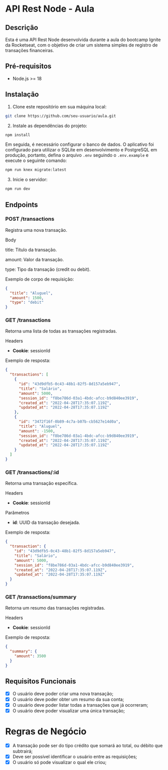 # API Rest Node - Aula
## Descrição
Esta é uma API Rest Node desenvolvida durante a aula do bootcamp Ignite da Rocketseat, com o objetivo de criar um sistema simples de registro de transações financeiras.

## Pré-requisitos

  * Node.js >= 18

## Instalação
  1. Clone este repositório em sua máquina local:
```bash
git clone https://github.com/seu-usuario/aula.git
```
  2. Instale as dependências do projeto:
```bash
npm install
```
Em seguida, é necessário configurar o banco de dados. O aplicativo foi configurado para utilizar o SQLite em desenvolvimento e PostgreSQL em produção, portanto, defina o arquivo `.env` seguindo o `.env.example` e execute o seguinte comando:

```bash
npm run knex migrate:latest
```
  3. Inicie o servidor:

```bash
npm run dev
```

## Endpoints

### POST /transactions

Registra uma nova transação.

Body

title: Título da transação.

amount: Valor da transação.

type: Tipo da transação (credit ou debit).

Exemplo de corpo de requisição:

```json
{
  "title": "Aluguel",
  "amount": 1500,
  "type": "debit"
}
```

### GET /transactions
Retorna uma lista de todas as transações registradas.

Headers
* **Cookie**: sessionId

Exemplo de resposta:

```json
{
  "transactions": [
    {
      "id": "43d9dfb5-0c43-48b1-82f5-8d157a5eb947",
      "title": "Salário",
      "amount": 5000,
      "session_id": "f8be786d-03a1-4bdc-afcc-b9d840ee3919",
      "created_at": "2022-04-28T17:35:07.119Z",
      "updated_at": "2022-04-28T17:35:07.119Z"
    },
    {
      "id": "3472f16f-0b89-4c7a-b07b-cb5627e14d0a",
      "title": "Aluguel",
      "amount": -1500,
      "session_id": "f8be786d-03a1-4bdc-afcc-b9d840ee3919",
      "created_at": "2022-04-28T17:35:07.119Z",
      "updated_at": "2022-04-28T17:35:07.119Z"
    }
  ]
}
```
### GET /transactions/:id

Retorna uma transação específica.

Headers

* **Cookie**: sessionId

Parâmetros


* **id**: UUID da transação desejada.


Exemplo de resposta:

```json
{
  "transaction": {
    "id": "43d9dfb5-0c43-48b1-82f5-8d157a5eb947",
    "title": "Salário",
    "amount": 5000,
    "session_id": "f8be786d-03a1-4bdc-afcc-b9d840ee3919",
    "created_at": "2022-04-28T17:35:07.119Z",
    "updated_at": "2022-04-28T17:35:07.119Z"
  }
}
```
### GET /transactions/summary

Retorna um resumo das transações registradas.

Headers

* **Cookie**: sessionId

Exemplo de resposta:

```json
{
  "summary": {
    "amount": 3500
  }
}
```

## Requisitos Funcionais

- [x] O usuário deve poder criar uma nova transação;
- [x] O usuário deve poder obter um resumo da sua conta;
- [x] O usuário deve poder listar todas a transações que já ocorreram;
- [x] O usuário deve poder visualizar uma única transação;

# Regras de Negócio

- [x] A transação pode ser do tipo crédito que somará ao total, ou débito que subtrairá;
- [x] Deve ser possível identificar o usuário entre as requisições;
- [x] O usuário só pode visualizar o qual ele criou;